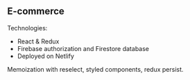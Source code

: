 ## E-commerce

Technologies:
- React & Redux
- Firebase authorization and Firestore database
- Deployed on Netlify


Memoization with reselect, styled components, redux persist.
